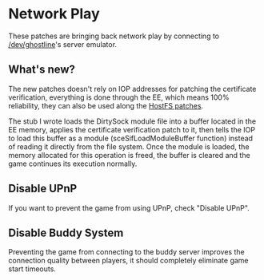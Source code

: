 # Network Play

These patches are bringing back network play by connecting to [/dev/ghostline](https://gitlab.com/gh0stl1ne)'s server emulator.

## What's new?

The new patches doesn't rely on IOP addresses for patching the certificate verification, everything is done through the EE, which means 100% reliability, they can also be used along the [HostFS patches](https://github.com/Nahelam/PCSX2-HostFS-Patches/tree/main/Criterion%20Games).

The stub I wrote loads the DirtySock module file into a buffer located in the EE memory, applies the certificate verification patch to it, then tells the IOP to load this buffer as a module (sceSifLoadModuleBuffer function) instead of reading it directly from the file system. Once the module is loaded, the memory allocated for this operation is freed, the buffer is cleared and the game continues its execution normally.

## Disable UPnP

If you want to prevent the game from using UPnP, check "Disable UPnP".

## Disable Buddy System

Preventing the game from connecting to the buddy server improves the connection quality between players, it should completely eliminate game start timeouts.
